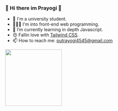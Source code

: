 ### 👋 Hi there im Prayogi 👋

- 📖 I'm a university student.
- 👨🏻‍💻 I'm into front-end web programming.
- 🌱 I’m currently learning in depth Javascript.
- 😍 Fallin love with <a href="https://tailwindcss.com/" target="blank">Tailwind CSS</a>.
- 📫 How to reach me: putrayogi4545@gmail.com

<p align="left">
<a href="https://github.com/MissterMan">

  <img height="180em" src="https://github-readme-stats-eight-theta.vercel.app/api/top-langs/?username=MissterMan&layout=compact&langs_count=8&theme=algolia"/>
</a>
</p>


<!--
**MissterMan/MissterMan** is a ✨ _special_ ✨ repository because its `README.md` (this file) appears on your GitHub profile.

Here are some ideas to get you started:

- 🔭 I’m currently working on ...
- 🌱 I’m currently learning in depth Javascript
- 👯 I’m looking to collaborate on ...
- 🤔 I’m looking for help with ...
- 💬 Ask me about ...
- 📫 How to reach me: ...
- 😄 Pronouns: ...
- ⚡ Fun fact: ...
-->
